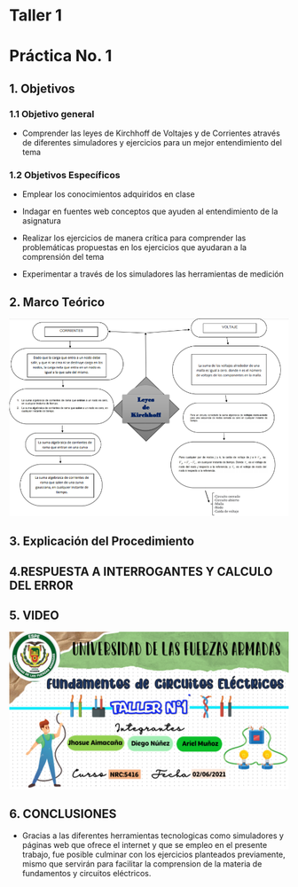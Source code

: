 # Taller 1

# Práctica No. 1

## **1. Objetivos**

### **1.1 Objetivo general**

* Comprender las leyes de Kirchhoff de Voltajes y  de Corrientes através de diferentes simuladores y ejercicios para un mejor entendimiento del tema 

### **1.2 Objetivos Específicos**

* Emplear los conocimientos adquiridos en clase 

* Indagar en fuentes web conceptos que ayuden al entendimiento de la asignatura 

* Realizar los ejercicios de manera crítica para comprender las problemáticas propuestas en los ejercicios que ayudaran a la comprensión del tema 

* Experimentar a través de los simuladores las herramientas de medición

## 2. Marco Teórico

![](https://github.com/Jhosu115/Taller/blob/main/imagen_2021-06-01_220100.png)

## 3. Explicación del Procedimiento



## 4.RESPUESTA A INTERROGANTES Y CALCULO DEL ERROR


## 5. VIDEO

[![Video Del Simulador](https://github.com/Jhosu115/Taller/blob/main/Diapositiva1%20(1).PNG)](https://youtu.be/e4x5IgEhtTo)

## 6. CONCLUSIONES

* Gracias a las diferentes herramientas tecnologicas como simuladores y páginas web que ofrece el internet y que se empleo en el presente trabajo, fue posible culminar con los ejercicios planteados previamente, mismo que servirán para facilitar la comprension de la materia de fundamentos y circuitos eléctricos.







